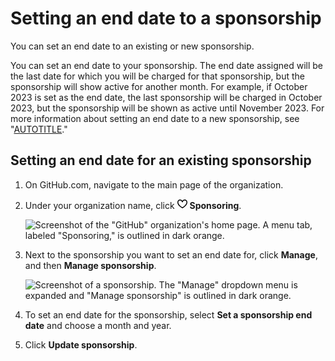 # Setting an end date to a sponsorship

You can set an end date to an existing or new sponsorship.

You can set an end date to your sponsorship. The end date assigned will be the last date for which you will be charged for that sponsorship, but the sponsorship will show active for another month. For example, if October 2023 is set as the end date, the last sponsorship will be charged in October 2023, but the sponsorship will be shown as active until November 2023. For more information about setting an end date to a new sponsorship, see "[AUTOTITLE](/sponsors/sponsoring-open-source-contributors/sponsoring-an-open-source-contributor)."

## Setting an end date for an existing sponsorship

1. On GitHub.com, navigate to the main page of the organization.
1. Under your organization name, click <svg version="1.1" width="16" height="16" viewBox="0 0 16 16" class="octicon octicon-heart" aria-hidden="true"><path d="m8 14.25.345.666a.75.75 0 0 1-.69 0l-.008-.004-.018-.01a7.152 7.152 0 0 1-.31-.17 22.055 22.055 0 0 1-3.434-2.414C2.045 10.731 0 8.35 0 5.5 0 2.836 2.086 1 4.25 1 5.797 1 7.153 1.802 8 3.02 8.847 1.802 10.203 1 11.75 1 13.914 1 16 2.836 16 5.5c0 2.85-2.045 5.231-3.885 6.818a22.066 22.066 0 0 1-3.744 2.584l-.018.01-.006.003h-.002ZM4.25 2.5c-1.336 0-2.75 1.164-2.75 3 0 2.15 1.58 4.144 3.365 5.682A20.58 20.58 0 0 0 8 13.393a20.58 20.58 0 0 0 3.135-2.211C12.92 9.644 14.5 7.65 14.5 5.5c0-1.836-1.414-3-2.75-3-1.373 0-2.609.986-3.029 2.456a.749.749 0 0 1-1.442 0C6.859 3.486 5.623 2.5 4.25 2.5Z"></path></svg> **Sponsoring**.

   ![Screenshot of the "GitHub" organization's home page. A menu tab, labeled "Sponsoring," is outlined in dark orange.](/assets/images/help/sponsors/sponsoring-tab.png)
1. Next to the sponsorship you want to set an end date for, click **Manage**, and then **Manage sponsorship**.

   ![Screenshot of a sponsorship. The "Manage" dropdown menu is expanded and "Manage sponsorship" is outlined in dark orange.](/assets/images/help/sponsors/manage-sponsorship.png)

1. To set an end date for the sponsorship, select **Set a sponsorship end date** and choose a month and year.
1. Click **Update sponsorship**.
